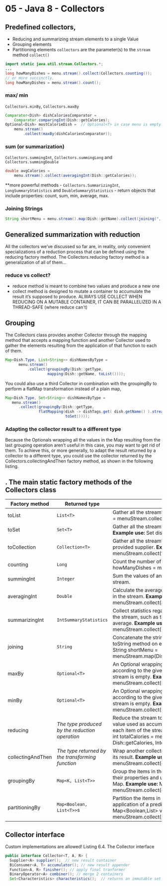 # 05 - Java 8 - Collectors
## Predefined collectors,
* Reducing and summarizing stream elements to a single Value
* Grouping elements
* Partitioning elements
`collectors` are the parameter(s) to the `stream` method `collect()`
```Java
import static java.util.stream.Collectors.*;
...
long howManyDishes = menu.stream().collect(Collectors.counting());
// or more succinctly,
long howManyDishes = menu.stream().count();
```
### max/ min
`Collectors.minBy`, `Collectors.maxBy`
```Java
Comparator<Dish> dishCaloriesComparator =
    Comparator.comparingInt(Dish::getCalories);
Optional<Dish> mostCalorieDish =  // Optional<T> in case menu is empty!
    menu.stream()
        .collect(maxBy(dishCaloriesComparator));
```
### sum (or summarization)
`Collectors.summingInt`, `Collectors.summingLong` and `Collectors.summingDouble`
```Java
double avgCalories =
    menu.stream().collect(averagingInt(Dish::getCalories));
```
**more powerful methods - `Collectors.SummarizingInt`, `LongSummaryStatistics` and `DoubleSummaryStatistics` - return objects that include properties: count, sum, min, average, max.
### Joining Strings
```Java
String shortMenu = menu.stream().map(Dish::getName).collect(joining(", "));  //  internally makes use of a StringBuilder
```
## Generalized summarization with reduction
All the collectors we’ve discussed so far are, in reality, only convenient specializations of a reduction process that can be defined using the reducing factory method. The Collectors.reducing factory method is a generalization of all of them...
### reduce vs collect?
* reduce method is meant to combine two values and produce a new one
* collect method is designed to mutate a container to accumulate the result it’s supposed to produce.
ALWAYS USE COLLECT WHEN REDUCING ON A MUTABLE CONTAINER, IT CAN BE PARALLELIZED IN A THREAD-SAFE (where reduce can't)

## Grouping
The Collectors class provides another Collector through the mapping method that accepts a mapping function and another Collector used to gather the elements resulting from the application of that function to each of them.  
```Java
Map<Dish.Type, List<String>> dishNamesByType =
      menu.stream()
          .collect(groupingBy(Dish::getType,
                   mapping(Dish::getName, toList())));
```
You could also use a third Collector in combination with the groupingBy to perform a flatMap transformation instead of a plain map,
```Java
Map<Dish.Type, Set<String>> dishNamesByType =
   menu.stream()
      .collect(groupingBy(Dish::getType,
               flatMapping(dish -> dishTags.get( dish.getName() ).stream(),
                           toSet())));
```
### Adapting the collector result to a different type
Because the Optionals wrapping all the values in the Map resulting from the last grouping operation aren’t useful in this case, you may want to get rid of them. To achieve this, or more generally, to adapt the result returned by a collector to a different type, you could use the collector returned by the Collectors.collectingAndThen factory method, as shown in the following listing.

## . The main static factory methods of the Collectors class
|Factory method|Returned type| Used to|
|---|---|---|
|toList|`List<T>`|Gather all the stream’s items in a List.    **Example use:** List<Dish> dishes = menuStream.collect(toList());|
|toSet|`Set<T>`|Gather all the stream’s items in a Set, eliminating duplicates.  **Example use:** Set<Dish> dishes = menuStream.collect(toSet());|
|toCollection|`Collection<T>`|Gather all the stream’s items in the collection created by the provided supplier.    **Example use:** Collection<Dish> dishes = menuStream.collect(toCollection(), ArrayList::new);|
|counting|`Long`|Count the number of items in the stream.  **Example use:** long howManyDishes = menuStream.collect(counting());|
|summingInt|`Integer`|Sum the values of an Integer property of the items in the stream.|**Example use:** int totalCalories = menuStream.collect(summingInt(Dish::getCalories));
|averagingInt|`Double`|Calculate the average value of an Integer property of the items in the stream.  **Example use:** double avgCalories = menuStream.collect(averagingInt(Dish::getCalories));|
|summarizingInt|`IntSummaryStatistics`|	Collect statistics regarding an Integer property of the items in the stream, such as the maximum, minimum, total, and average. **Example use:** IntSummaryStatistics menuStatistics = menuStream.collect(summarizingInt(Dish::getCalories));||
|joining|	`String`|Concatenate the strings resulting from the invocation of the toString method on each item of the stream.  **Example use:** String shortMenu = menuStream.map(Dish::getName).collect(joining(", "));|
|maxBy|	`Optional<T>`|	An Optional wrapping the maximal element in this stream according to the given comparator or Optional.empty() if the stream is empty.  **Example use:** Optional<Dish> fattest = menuStream.collect(maxBy(comparingInt(Dish::getCalories)));|
|minBy|	`Optional<T>`|	An Optional wrapping the minimal element in this stream according to the given comparator or Optional.empty() if the stream is empty. **Example use:** Optional<Dish> lightest = menuStream.collect(minBy(comparingInt(Dish::getCalories)));|
|reducing	|_The type produced by the reduction operation_|	Reduce the stream to a single value starting from an initial value used as accumulator and iteratively combining it with each item of the stream using a BinaryOperator.  **Example use:** int totalCalories = menuStream.collect(reducing(0, Dish::getCalories, Integer::sum));|
|collectingAndThen|	_The type returned by the transforming function_|	Wrap another collector and apply a transformation function to its result.  **Example use:** int howManyDishes = menuStream.collect(collectingAndThen(toList(), List::size));|
|groupingBy|	`Map<K, List<T>>`|	Group the items in the stream based on the value of one of their properties and use those values as keys in the resulting Map.  **Example use:** Map<Dish.Type,List<Dish>> dishesByType = menuStream.collect(groupingBy(Dish::getType));|
|partitioningBy|	`Map<Boolean, List<T>>`s	|Partition the items in the stream based on the result of the application of a predicate to each of them.  **Example use:** Map<Boolean,List<Dish>> vegetarianDishes = menuStream.collect(partitioningBy(Dish::isVegetarian));|

## Collector interface
Custom implementations are allowed!
Listing 6.4. The Collector interface
```Java
public interface Collector<T, A, R> {
  Supplier<A> supplier();  // new result container
  BiConsumer<A, T> accumulator(); // new result appender
  Function<A, R> finisher(); // apply final tranformer
  BinaryOperator<A> combiner(); // merge 2 containers
  Set<Characteristics> characteristics();  // returns an immutable set of Characteristics : enum : {UNORDERED; CONCURRENT; IDENTITY_FINISH}
```
